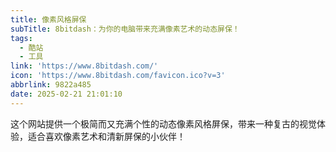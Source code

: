 ```yaml
---
title: 像素风格屏保
subTitle: 8bitdash：为你的电脑带来充满像素艺术的动态屏保！
tags:
  - 酷站
  - 工具
link: 'https://www.8bitdash.com/'
icon: 'https://www.8bitdash.com/favicon.ico?v=3'
abbrlink: 9822a485
date: 2025-02-21 21:01:10
---
```


这个网站提供一个极简而又充满个性的动态像素风格屏保，带来一种复古的视觉体验，适合喜欢像素艺术和清新屏保的小伙伴！